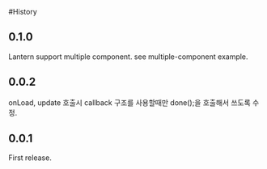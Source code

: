 #History

## 0.1.0
Lantern support multiple component. see multiple-component example.

## 0.0.2
onLoad, update 호출시 callback 구조를 사용할때만 done();을 호출해서 쓰도록 수정.

## 0.0.1
First release.